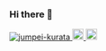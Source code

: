 ### Hi there 👋

<!--
**jumpei-kurata/jumpei-kurata** is a ✨ _special_ ✨ repository because its `README.md` (this file) appears on your GitHub profile.

Here are some ideas to get you started:

- 🔭 I’m currently working on ...
- 🌱 I’m currently learning ...
- 👯 I’m looking to collaborate on ...
- 🤔 I’m looking for help with ...
- 💬 Ask me about ...
- 📫 How to reach me: ...
- 😄 Pronouns: ...
- ⚡ Fun fact: ...
-->

<p align="left"> 
  <a href="https://github.com/jumpei-kurata/jumpei-kurata/">
    <img src="https://komarev.com/ghpvc/?username=jumpei-kurata" alt="jumpei-kurata" />
  </a>
  <a href="https://twitter.com/panpaaaaash">
    <img height="20" src="https://twitter.com/panpaaaaash/followers" />
  </a>
  <a href="https://github.com/jumpei-kurata">
    <img height="20" src="https://img.shields.io/github/followers/jumpei-kurata?label=follow&logo=github&style=flat" />
  </a>
</p>
